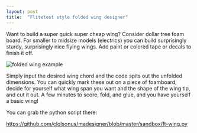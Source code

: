 ```yaml
---
layout: post
title:  "Flitetest style folded wing designer"
---
```


Want to build a super quick super cheap wing? Consider dollar tree
foam board.  For smaller to midsize models (electrics) you can build
surprisingly sturdy, surprisingly nice flying wings.  Add paint or
colored tape or decals to finish it off.

![folded wing example](/images/2021/03/IMG_20210309_185339347_HDR.jpg)

Simply input the desired wing chord and the code spits out the
unfolded dimensions.  You can quickly mark these out on a piece of
foamboard, decide for yourself what wing span you want and the shape
of the wing tip, and cut it out.  A few minutes to score, fold, and
glue, and you have yourself a basic wing!

You can grab the python script there:

<https://github.com/clolsonus/madesigner/blob/master/sandbox/ft-wing.py>